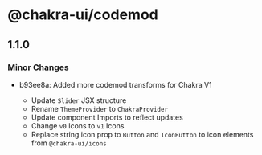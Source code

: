 # @chakra-ui/codemod

## 1.1.0
### Minor Changes

- b93ee8a: Added more codemod transforms for Chakra V1
  
  - Update `Slider` JSX structure
  - Rename `ThemeProvider` to `ChakraProvider`
  - Update component Imports to reflect updates
  - Change `v0` Icons to `v1` Icons
  - Replace string icon prop to `Button` and `IconButton` to icon elements from `@chakra-ui/icons`
